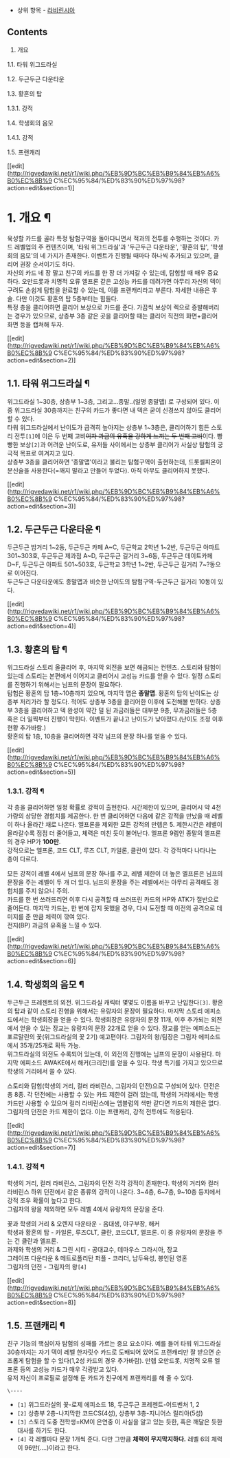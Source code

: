   * 상위 항목 - [라비린시아](%EB%9D%BC%EB%B9%84%EB%A6%B0%EC%8B%9C%EC%95%84.md)  

## Contents

    

1. 개요 
    

1.1. 타워 위그드라실

1.2. 두근두근 다운타운

1.3. 황혼의 탑

    

1.3.1. 강적

1.4. 학생회의 음모

    

1.4.1. 강적

1.5. 프랜캐리

[[edit](http://rigvedawiki.net/r1/wiki.php/%EB%9D%BC%EB%B9%84%EB%A6%B0%EC%8B%9
C%EC%95%84/%ED%83%90%ED%97%98?action=edit&section=1)]

# 1. 개요 ¶

육성할 카드를 골라 특정 탐험구역을 돌아다니면서 적과의 전투를 수행하는 것이다. 카드 레벨업의 주 컨텐츠이며, '타워 위그드라실'과
'두근두근 다운타운', '황혼의 탑', '학생회의 음모'의 네 가지가 존재한다. 이벤트가 진행될 때마다 하나씩 추가되고 있으며, 클리어 권장
순서이기도 하다.  
자신의 카드 네 장 말고 친구의 카드를 한 장 더 가져갈 수 있는데, 탐험할 때 매우 중요하다. 오만드롯과 치명적 오류 엘프론 같은 고성능
카드를 데려가면 아무리 자신의 덱이 구려도 손쉽게 탐험을 완료할 수 있는데, 이를 프랜캐리라고 부른다. 자세한 내용은 후술. 다만 이것도
황혼의 탑 5층부터는 힘들다.  
특정 층을 클리어하면 클리어 보상으로 카드를 준다. 가끔씩 보상이 렉으로 증발해버리는 경우가 있으므로, 상층부 3층 같은 곳을 클리어할 때는
클리어 직전의 화면+클리어 화면 등을 캡쳐해 두자.

  

[[edit](http://rigvedawiki.net/r1/wiki.php/%EB%9D%BC%EB%B9%84%EB%A6%B0%EC%8B%9
C%EC%95%84/%ED%83%90%ED%97%98?action=edit&section=2)]

## 1.1. 타워 위그드라실 ¶

위그드라실 1~30층, 상층부 1~3층, 그리고...종말..(일명 종말맵) 로 구성되어 있다. 이 중 위그드라실 30층까지는 친구의 카드가
좋다면 내 덱은 굳이 신경쓰지 않아도 클리어할 수 있다.  
타워 위그드라실에서 난이도가 급격히 높아지는 상층부 1~3층은, 클리어하기 힘든 스토리 전투`[1]`에 이은 두 번째 고비<del>이자
과금의 유혹을 강하게 느끼는 두 번째 고비</del>이다. 빵빵한 보상`[2]`과 어려운 난이도로, 유저들 사이에서는 상층부 클리어가 사실상
탐험의 궁극적 목표로 여겨지고 있다.  
상층부 3층을 클리어하면 '종말맵'이라고 불리는 탐험구역이 출현하는데, 드롯셀피온이 분신술을 사용한다(=깨지 말라고 만들어 두었다). 아직
아무도 클리어하지 못했다.

  

[[edit](http://rigvedawiki.net/r1/wiki.php/%EB%9D%BC%EB%B9%84%EB%A6%B0%EC%8B%9
C%EC%95%84/%ED%83%90%ED%97%98?action=edit&section=3)]

## 1.2. 두근두근 다운타운 ¶

두근두근 밤거리 1~2동, 두근두근 카페 A~C, 두근학교 2학년 1~2반, 두근두근 아파트 301~303호, 두근두근 제과점 A~D,
두근두근 길거리 3~6동, 두근두근 데이트카페 D~F, 두근두근 아파트 501~503호, 두근학교 3학년 1~2반, 두근두근 길거리
7~?동으로 이어진다.  
두근두근 다운타운에도 종말맵과 비슷한 난이도의 탐험구역-두근두근 길거리 10동이 있다.

  

[[edit](http://rigvedawiki.net/r1/wiki.php/%EB%9D%BC%EB%B9%84%EB%A6%B0%EC%8B%9
C%EC%95%84/%ED%83%90%ED%97%98?action=edit&section=4)]

## 1.3. 황혼의 탑 ¶

위그드라실 스토리 올클리어 후, 마지막 외전을 보면 해금되는 컨텐츠. 스토리와 탐험이 있는데 스토리는 본편에서 이어지고 클리어시 고성능
카드를 얻을 수 있다. 일정 스토리를 진행하기 위해서는 님프의 문장이 필요하다.  
탐험은 황혼의 탑 1층~10층까지 있으며, 마지막 맵은 **종말맵**. 황혼의 탑의 난이도는 상층부 저리가라 할 정도다. 적어도 상층부
3층을 클리어한 이후에 도전해볼 만하다. 상층부 3층을 클리어하고 덱 완성이 약간 덜 된 과금러들은 대부분 9층, 무과금러들은 5층 혹은 더
일찍부터 진행이 막힌다. 이벤트가 끝나고 난이도가 낮아졌다.(난이도 조정 이후 현황 추가바람.)  
황혼의 탑 1층, 10층을 클리어하면 각각 님프의 문장 하나를 얻을 수 있다.

[[edit](http://rigvedawiki.net/r1/wiki.php/%EB%9D%BC%EB%B9%84%EB%A6%B0%EC%8B%9
C%EC%95%84/%ED%83%90%ED%97%98?action=edit&section=5)]

### 1.3.1. 강적 ¶

각 층을 클리어하면 일정 확률로 강적이 출현한다. 시간제한이 있으며, 클리어시 약 4천 가량의 상당한 경험치를 제공한다. 한 번 클리어하면
다음에 같은 강적을 만났을 때 레벨이 하나 올라간 채로 나온다. 엘프론을 제외한 모든 강적의 만렙은 5. 제한시간은 레벨이 올라갈수록 점점
더 줄어들고, 체력은 미친 듯이 불어난다. 엘프론 9렙인 종말의 엘프론의 경우 HP가 **100만**.  
강적으로는 엘프론, 코드 CLT, 루즈 CLT, 카일론, 클란이 있다. 각 강적마다 나타나는 층이 다르다.

  

모든 강적이 레벨 4에서 님프의 문장 하나를 주고, 레벨 제한이 더 높은 엘프론은 님프의 문장을 주는 레벨이 두 개 더 있다. 님프의 문장을
주는 레벨에서는 아무리 공격해도 경험치를 주지 않으니 주의.  
카드를 한 번 쓰러뜨리면 이후 다시 공격할 때 쓰러뜨린 카드의 HP와 ATK가 절반으로 줄어든다. 마지막 카드는, 한 번에 잡지 못했을
경우, 다시 도전할 때 이전의 공격으로 데미지를 준 만큼 체력이 깎여 있다.  
전지(BP) 과금의 유혹을 느낄 수 있다.

  

[[edit](http://rigvedawiki.net/r1/wiki.php/%EB%9D%BC%EB%B9%84%EB%A6%B0%EC%8B%9
C%EC%95%84/%ED%83%90%ED%97%98?action=edit&section=6)]

## 1.4. 학생회의 음모 ¶

두근두근 프레젠트의 외전. 위그드라실 캐릭터 몇몇도 이름을 바꾸고 난입한다`[3]`. 황혼의 탑과 같이 스토리 진행을 위해서는 유랑자의
문장이 필요하다. 마지막 스토리 에피소드에서는 학생회장을 얻을 수 있다. 학생회장은 유랑자의 문장 11개, 이후 추가되는 외전에서 얻을 수
있는 장교는 유랑자의 문장 22개로 얻을 수 있다. 장교를 얻는 에피소드는 포르말린의 꽃(위그드라실의 꽃 2기) 예고편이다. 그림자의
왕/팀장은 그림자 에피소드에서 35개/25개로 획득 가능.  
위그드라실의 외전도 수록되어 있는데, 이 외전의 진행에는 님프의 문장이 사용된다. 마지막 에피소드 AWAKE에서 해커(크리잔)를 얻을 수
있다. 학생 특기를 가지고 있으므로 학생의 거리에서 쓸 수 있다.

  

스토리와 탐험(학생의 거리, 컬러 라비린스, 그림자의 던전)으로 구성되어 있다. 던전은 총 8종. 각 던전에는 사용할 수 있는 카드 제한이
걸려 있는데, 학생의 거리에서는 학생 카드만 사용할 수 있으며 컬러 라비린스에는 엠블럼의 색만 같다면 카드의 제한은 없다. 그림자의 던전은
카드 제한이 없다. 이는 프랜캐리, 강적 전투에도 적용된다.

[[edit](http://rigvedawiki.net/r1/wiki.php/%EB%9D%BC%EB%B9%84%EB%A6%B0%EC%8B%9
C%EC%95%84/%ED%83%90%ED%97%98?action=edit&section=7)]

### 1.4.1. 강적 ¶

학생의 거리, 컬러 라비린스, 그림자의 던전 각각 강적이 존재한다. 학생의 거리와 컬러 라비린스 하위 던전에서 같은 종류의 강적이 나온다.
3~4층, 6~7층, 9~10층 등지에서 강적 조우 확률이 높다고 한다.  
그림자의 왕을 제외하면 모두 레벨 4에서 유랑자의 문장을 준다.

  

꽃과 학생의 거리 & 오렌지 다운타운 - 음대생, 야구부장, 해커  
학생과 황혼의 탑 - 카일론, 루즈CLT, 클란, 코드CLT, 엘프론. 이 중 유랑자의 문장을 주는 건 클란과 엘프론.  
과제와 학생의 거리 & 그린 시티 - 공대교수, 데마우스 그라시아, 장교  
그레이프 다운타운 & 메트로폴리탄 퍼플 - 코리더, 남두육성, 봉인된 영혼  
그림자의 던전 - 그림자의 왕`[4]`

  

[[edit](http://rigvedawiki.net/r1/wiki.php/%EB%9D%BC%EB%B9%84%EB%A6%B0%EC%8B%9
C%EC%95%84/%ED%83%90%ED%97%98?action=edit&section=8)]

## 1.5. 프랜캐리 ¶

친구 기능의 핵심이자 탐험의 성패를 가르는 중요 요소이다. 예를 들어 타워 위그드라실 30층까지는 자기 덱이 레벨 한자릿수 카드로 도배되어
있어도 프랜캐리만 잘 받으면 순조롭게 탐험을 할 수 있다(1,2성 카드의 경우 추가바람). 만렙 오만드롯, 치명적 오류 엘프론 등의 고성능
카드가 매우 각광받고 있다.  
유저 자신이 프로필로 설정해 둔 카드가 친구에게 프랜캐리를 해 줄 수 있다.

`\----`

  * `[1]` 위그드라실의 꽃-로제 에피소드 18, 두근두근 프레젠트-어드벤처 1, 2
  * `[2]` 상층부 2층-나지막한 코드CS(4성), 상층부 3층-지니어스 릴리아(5성)
  * `[3]` 스토리 도중 전학생=KM이 은연중 이 사실을 알고 있는 듯한, 혹은 깨달은 듯한 대사를 하기도 한다.
  * `[4]` 각 레벨마다 문장 1개씩 준다. 다만 그만큼 **체력이 무지막지하다.** 레벨 6의 체력이 96만(....)이라고 한다.

